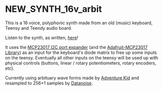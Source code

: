 # NEW_SYNTH_16v_arbit

This is a 16 voice, polyphonic synth made from an old (music) keyboard, Teensy and Teendy audio board.

Listen to the synth, as written, [here](https://soundcloud.com/matt-luniewski/synth-sound)!

It uses the [MCP23017 I2C port expander](https://www.adafruit.com/product/732) (and the [Adafruit-MCP23017 Library](https://github.com/adafruit/Adafruit-MCP23017-Arduino-Library)) as an input for the keyboard's diode matrix to free up some inputs on the teensy. Eventually all other inputs on the teensy will be used up with physical controls (buttons, linear / rotary potentiometers, rotary encoders, etc).

Currently using arbituary wave forms made by [Adventure Kid](https://www.adventurekid.se/) and resampled to 256+1 samples by [Datanoise](https://github.com/DatanoiseTV). 
